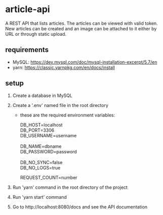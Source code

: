 # article-api

A REST API that lists articles. The articles can be viewed with valid token.
New articles can be created and an image can be attached to it either by URL or through static upload.

## requirements

- MySQL: https://dev.mysql.com/doc/mysql-installation-excerpt/5.7/en
- yarn: https://classic.yarnpkg.com/en/docs/install

## setup

1. Create a database in MySQL

2. Create a '.env' named file in the root directory

   - these are the required environment variables:

     DB_HOST=localhost<br/>
     DB_PORT=3306<br/>
     DB_USERNAME=username<br/>  
     DB_NAME=dbname<br/>
     DB_PASSWORD=password<br/>  
     DB_NO_SYNC=false<br/>
     DB_NO_LOGS=true<br/>

     REQUEST_COUNT=number<br/>

3. Run 'yarn' command in the root directory of the project

4. Run 'yarn start' command

5. Go to http://localhost:8080/docs and see the API documentation
